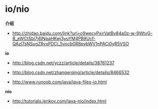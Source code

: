 ﻿# io/nio

**介绍**
 
  - http://zhidao.baidu.com/link?url=o9wecyPxirVatBv84a0z-w-9WtvG-B_eWCtSbi7j6INpaHKwj3yuYM4PB9Ucf-QAzl7sNSugZRyxPDCj_5yocb0R8pvbWV1nPACi0yR5VSO

**io**

  - http://blog.csdn.net/yczz/article/details/38761237

  - http://blog.csdn.net/zhangerqing/article/details/8466532

  - http://www.runoob.com/java/java-files-io.html

**nio**

  - http://tutorials.jenkov.com/java-nio/index.html



